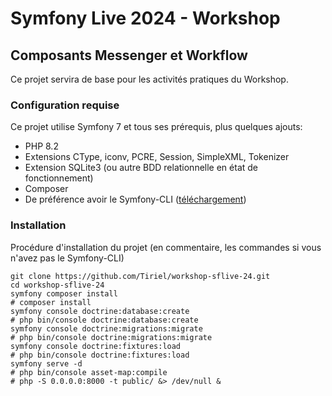 # Symfony Live 2024 - Workshop
## Composants Messenger et Workflow

Ce projet servira de base pour les activités pratiques du Workshop.

### Configuration requise
Ce projet utilise Symfony 7 et tous ses prérequis, plus quelques ajouts:
- PHP 8.2
- Extensions CType, iconv, PCRE, Session, SimpleXML, Tokenizer
- Extension SQLite3 (ou autre BDD relationnelle en état de fonctionnement)
- Composer
- De préférence avoir le Symfony-CLI ([téléchargement](https://symfony.com/download))
### Installation

Procédure d'installation du projet (en commentaire, les commandes si vous n'avez pas le Symfony-CLI)

```shell
git clone https://github.com/Tiriel/workshop-sflive-24.git
cd workshop-sflive-24
symfony composer install
# composer install
symfony console doctrine:database:create
# php bin/console doctrine:database:create
symfony console doctrine:migrations:migrate
# php bin/console doctrine:migrations:migrate
symfony console doctrine:fixtures:load
# php bin/console doctrine:fixtures:load
symfony serve -d
# php bin/console asset-map:compile
# php -S 0.0.0.0:8000 -t public/ &> /dev/null &
```
